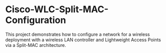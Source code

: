 # Cisco-WLC-Split-MAC-Configuration
This project demonstrates how to configure a network for a wireless deployment with a wireless LAN controller and Lightweight Access Points via a Split-MAC architecture. 
